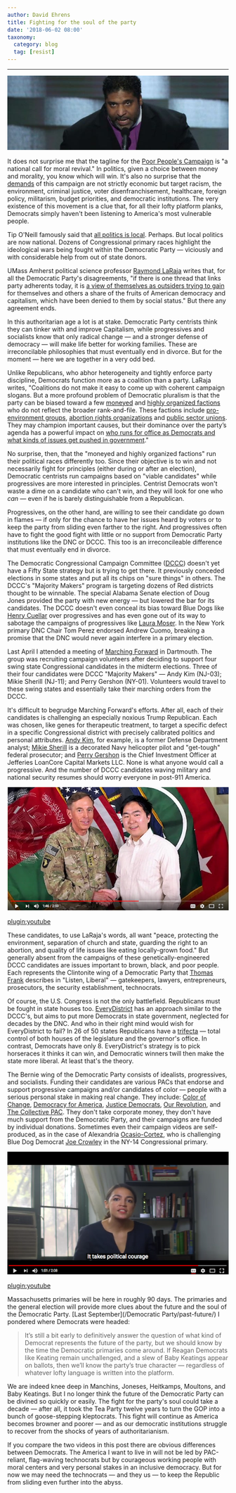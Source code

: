 ```yaml
---
author: David Ehrens
title: Fighting for the soul of the party
date: '2018-06-02 08:00'
taxonomy:
  category: blog
  tag: [resist]
---
```

---

![](revival.jpg)

It does not surprise me that the tagline for the [Poor People's Campaign](https://www.poorpeoplescampaign.org/) is "a national call for moral revival." In politics, given a choice between money and morality, you know which will win. It's also no surprise that the [demands](https://www.poorpeoplescampaign.org/demands/) of this campaign are not strictly economic but target racism, the environment, criminal justice, voter disenfranchisement, healthcare, foreign policy, militarism, budget priorities, and democratic institutions. The very existence of this movement is a clue that, for all their lofty platform planks, Democrats simply haven't been listening to America's most vulnerable people.

Tip O'Neill famously said that [all politics is local](https://www.washingtonpost.com/powerpost/all-politics-is-local-in-the-era-of-trump-not-anymore/2017/02/25/9a15bc94-fab2-11e6-9845-576c69081518_story.html?noredirect=on&utm_term=.570ee84c5d56). Perhaps. But local politics are now national. Dozens of Congressional primary races highlight the ideological wars being fought within the Democratic Party —  viciously and with considerable help from out of state donors.

UMass Amherst political science professor [Raymond LaRaja](https://theconversation.com/democratic-partys-pluralism-is-both-a-strength-and-weakness-92649) writes that, for all the Democratic Party's disagreements, "if there is one thread that links party adherents today, it is [a view of themselves as outsiders trying to gain](http://www.jofreeman.com/polparties/polculture.htm) for themselves and others a share of the fruits of American democracy and capitalism, which have been denied to them by social status." But there any agreement ends.

In this authoritarian age a lot is at stake. Democratic Party centrists think they can tinker with and improve Capitalism, while progressives and socialists know that only radical change — and a stronger defense of democracy — will make life better for working families. These are irreconcilable philosophies that must eventually end in divorce. But for the moment — here we are together in a very odd bed.

Unlike Republicans, who abhor heterogeneity and tightly enforce party discipline, Democrats function more as a coalition than a party. LaRaja writes, "Coalitions do not make it easy to come up with coherent campaign slogans. But a more profound problem of Democratic pluralism is that the party can be biased toward a few [moneyed](https://www.vox.com/policy-and-politics/2016/12/26/14042118/donors-democrats-bernie-sanders) and [highly organized factions](http://faculty.georgetown.edu/hcn4/Downloads/BCKMNZ_Perspectives.pdf) who do not reflect the broader rank-and-file. These factions include [pro-environment groups](https://www.opensecrets.org/industries/indus.php?ind=Q11), [abortion rights organizations](https://www.vox.com/2018/1/22/16919080/abortion-roe-v-wade-democrats) and [public sector unions](https://www.opensecrets.org/industries/indus.php?ind=P04). They may champion important causes, but their dominance over the party’s agenda has a powerful impact on [who runs for office as Democrats and what kinds of issues get pushed in government](https://www.press.umich.edu/3745149/no_middle_ground)." 

No surprise, then, that the "moneyed and highly organized factions" run their political races differently too. Since their objective is to win and not necessarily fight for principles (either during or after an election), Democratic centrists run campaigns based on "viable candidates" while progressives are more interested in principles. Centrist Democrats won't waste a dime on a candidate who can't win, and they will look for one who *can* — even if he is barely distinguishable from a Republican. 

Progressives, on the other hand, are willing to see their candidate go down in flames — if only for the chance to have her issues heard by voters or to keep the party from sliding even farther to the right. And progressives often have to fight the good fight with little or no support from Democratic Party institutions like the DNC or DCCC. This too is an irreconcileable difference that must eventually end in divorce.

The Democratic Congressional Campaign Committee ([DCCC](https://redtoblue.dccc.org/)) doesn't yet have a Fifty State strategy but is trying to get there. It previously conceded elections in some states and put all its chips on "sure things" in others. The DCCC's "Majority Makers" program is targeting dozens of Red districts thought to be winnable. The special Alabama Senate election of Doug Jones provided the party with new energy — but lowered the bar for its candidates. The DCCC doesn't even conceal its bias toward Blue Dogs like [Henry Cuellar](http://www.truth-out.org/news/item/43801-democratic-campaign-committee-endorses-nra-backed-blue-dogs-in-midterm-elections) over progressives and has even gone out of its way to sabotage the campaigns of progressives like [Laura Moser](https://www.texasmonthly.com/politics/laura-moser-dccc/). In the New York primary DNC Chair Tom Perez endorsed Andrew Cuomo, breaking a promise that the DNC would never again interfere in a primary election.

Last April I attended a meeting of [Marching Forward](https://www.marchingforwardmass.com/blog/2018/4/17/sierra-club-event-tonight-adopt-a-candidate-meeting-wednesday-april-18) in Dartmouth. The group was recruiting campaign volunteers after deciding to support four swing state Congressional candidates in the midterm elections. Three of their four candidates were DCCC "Majority Makers" — Andy Kim (NJ-03); Mikie Sherill (NJ-11); and Perry Gershon (NY-01). Volunteers would travel to these swing states and essentially take their marching orders from the DCCC.

It's difficult to begrudge Marching Forward's efforts. After all, each of their candidates is challenging an especially noxious Trump Republican. Each was chosen, like genes for therapeutic treatment, to target a specific defect in a specific Congressional district with precisely calibrated politics and personal attributes. [Andy Kim](https://andykimforcongress.com/), for example, is a former Defense Department analyst; [Mikie Sherill](https://redtoblue.dccc.org/) is a decorated Navy helicopter pilot and "get-tough" federal prosecutor; and [Perry Gershon](https://www.perrygershon.com/) is the Chief Investment Officer at Jefferies LoanCore Capital Markets LLC. None is what anyone would call a progressive. And the number of DCCC candidates waving military and national security resumes should worry everyone in post-911 America.

<p><a href="https://www.youtube.com/watch?v=Tthr5ER-_2w" target="_blank" title="Andy Kim for Congress"><img src="kim.png"/></a></p>

[plugin:youtube](https://www.youtube.com/watch?v=Tthr5ER-_2w)

These candidates, to use LaRaja's words, all want "peace, protecting the environment, separation of church and state, guarding the right to an abortion, and quality of life issues like eating locally-grown food." But generally absent from the campaigns of these genetically-engineered DCCC candidates are issues important to brown, black, and poor people. Each represents the Clintonite wing of a Democratic Party that [Thomas Frank](http://www.listenliberal.com/) describes in "Listen, Liberal" — gatekeepers, lawyers, entrepreneurs, prosecutors, the security establishment, technocrats.

Of course, the U.S. Congress is not the only battlefield. Republicans must be fought in state houses too. [EveryDistrict](https://www.everydistrict.us/about/) has an approach similar to the DCCC's, but aims to put more Democrats in state government, neglected for decades by the DNC. And who in their right mind would wish for EveryDistrict to fail? In 26 of 50 states Republicans have a [trifecta](https://ballotpedia.org/State_government_trifectas) — total control of both houses of the legislature and the governor's office. In contrast, Democrats have only 8. EveryDistrict's strategy is to pick horseraces it thinks it can win, and Democratic winners twill then make the state more liberal. At least that's the theory.

The Bernie wing of the Democratic Party consists of idealists, progressives, and socialists. Funding their candidates are various PACs that endorse and support progressive campaigns and/or candidates of color — people with a serious personal stake in making real change. They include: [Color of Change](https://www.colorofchange.org/), [Democracy for America](http://www.democracyforamerica.com/our_candidates), [Justice Democrats](https://now.justicedemocrats.com/candidates), [Our Revolution](https://ourrevolution.com/candidates/), and [The Collective PAC](https://collectivepac.org/candidates/). They don't take corporate money, they don't have much support from the Democratic Party, and their campaigns are funded by individual donations. Sometimes even their campaign videos are self-produced, as in the case of Alexandria [Ocasio-Cortez](https://ocasio2018.com/), who is challenging Blue Dog Democrat [Joe Crowley](https://www.opensecrets.org/news/2009/11/blue-dogs-and-new-democrats-fi/) in the NY-14 Congressional primary.

<p><a href="https://www.youtube.com/watch?v=rq3QXIVR0bs" target="_blank" title="Alexandria Ocasio-Cortez for Congress"><img src="cortez.png"/></a></p>

[plugin:youtube](https://www.youtube.com/watch?v=rq3QXIVR0bs)

Massachusetts primaries will be here in roughly 90 days. The primaries and the general election will provide more clues about the future and the soul of the Democratic Party. [Last September](/Democratic Party/past-future/) I pondered where Democrats were headed:

> It’s still a bit early to definitively answer the question of what kind of Democrat represents the future of the party, but we should know by the time the Democratic primaries come around. If Reagan Democrats like Keating remain unchallenged, and a slew of Baby Keatings appear on ballots, then we’ll know the party’s true character — regardless of whatever lofty language is written into the platform.

We are indeed knee deep in Manchins, Joneses, Heitkamps, Moultons, and Baby Keatings. But I no longer think the future of the Democratic Party can be divined so quickly or easily. The fight for the party's soul could take a decade — after all, it took the Tea Party twelve years to turn the GOP into a bunch of goose-stepping kleptocrats. This fight will continue as America becomes browner and poorer — and as our democratic institutions struggle to recover from the shocks of years of authoritarianism.

If you compare the two videos in this post there are obvious differences between Democrats. The America I want to live in will not be led by PAC-reliant, flag-waving technocrats but by courageous working people with moral centers and very personal stakes in an inclusive democracy. But for now we may need the technocrats — and they us — to keep the Republic from sliding even further into the abyss.



